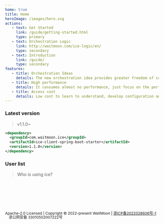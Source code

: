 ```yaml
---
home: true
title: Home
heroImage: /images/hero.svg
actions:
   - text: Get Started
     link: /guide/getting-started.html
     type: primary
   - text: Orchestration Logic
     link: http://waitmoon.com/ice-logic/en/
     type: secondary
   - text: Introduction
     link: /guide/
     type: secondary
features:
   - title: Orchestration Ideas
     details: The new orchestration idea provides greater freedom of configuration while ensuring decoupling and reuse, which greatly reduces the cost of rule maintenance.
   - title: High performance
     details: It consumes almost no performance, just focus on the performance of the business itself.
   - title: Access cost
     details: Low cost to learn to understand, develop configuration and abstraction.
---
```


### Latest version
> v1.1.0~

```xml
<dependency>
  <groupId>com.waitmoon.ice</groupId>
  <artifactId>ice-client-spring-boot-starter</artifactId>
  <version>1.1.0</version>
</dependency>
```


### User list
> Who is using ice?

<div class="row">
<span class="link">
    <a href="https://www.agora.io" target="_blank">
        <img :src="$withBase('/images/user/agora.png')" class="no-zoom">
    </a>
</span>
<span class="link">
    <a href="https://www.ximalaya.com" target="_blank">
        <img :src="$withBase('/images/user/xima.png')" class="no-zoom">
    </a>
</span>
<span class="link">
    <a href="https://www.h3c.com" target="_blank">
        <img :src="$withBase('/images/user/h3c.png')" class="no-zoom">
    </a>
</span>
<span class="link">
    <a href="https://www.tuhu.cn" target="_blank">
        <img :src="$withBase('/images/user/tuhu.png')" class="no-zoom">
    </a>
</span>
<span class="link">
    <a href="https://www.htwins.com.cn" target="_blank">
        <img :src="$withBase('/images/user/huatai.png')" class="no-zoom">
    </a>
</span>
<span class="link">
    <a href="https://www.lizhi.fm" target="_blank">
        <img :src="$withBase('/images/user/lizhi.png')" class="no-zoom">
    </a>
</span>
<span class="link">
    <a href="http://www.china-hushan.com" target="_blank">
        <img :src="$withBase('/images/user/hushan.png')" class="no-zoom">
    </a>
</span>
</div>
<br><br>

<!-- ### test
<CodeGroup>
   <CodeGroupItem title="1" active>

```bash
````

   </CodeGroupItem>

   <CodeGroupItem title="2">

```bash

````
   </CodeGroupItem>
</CodeGroup> -->

<div class="footer" style="font-size:12px">
  <p>
  Apache-2.0 Licensed | Copyright © 2022-present WaitMoon | <a href="https://beian.miit.gov.cn">浙ICP备2022028606号-1</a><a href="http://www.beian.gov.cn/portal/registerSystemInfo?recordcode=33010502007222" style="display:inline-block;text-decoration:none;height:12px;line-height:12px;">
  <img src="/images/icons/beian.png" style="float:left;height:12px"/>浙公网安备 33010502007222号</a>
  </p>
</div>

<style>
  .link {
    width: 8.4em;
    text-align: left;
  }
  .link img {
    height:1.5em;
    max-width:180px;
    margin: 14px;
  }
  .page-wwads{
    width:100%!important;
    min-height: 0;
    margin: 0;
  }
  .page-wwads .wwads-img img{
    width:80px!important;
  }
  .page-wwads .wwads-poweredby{
    width: 40px;
    position: absolute;
    right: 25px;
    bottom: 3px;
  }
  .wwads-content .wwads-text, .page-wwads .wwads-text{
    height: 100%;
    padding-top: 5px;
    display: block;
  }
  .row {
    display: flex;
    flex-direction: row;
  }
  .col {
    display: flex;
    flex-direction: column;
  }
  .introContent {
    margin-top: 15px;
    font-size: 14px;
  }

</style>
		 
